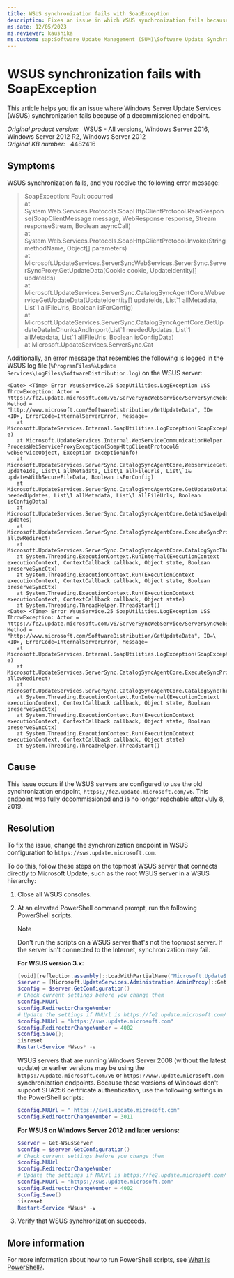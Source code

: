 ```yaml
---
title: WSUS synchronization fails with SoapException
description: Fixes an issue in which WSUS synchronization fails because of a decommissioned endpoint.
ms.date: 12/05/2023
ms.reviewer: kaushika
ms.custom: sap:Software Update Management (SUM)\Software Update Synchronization
---
```

# WSUS synchronization fails with SoapException

This article helps you fix an issue where Windows Server Update Services (WSUS) synchronization fails because of a decommissioned endpoint.

_Original product version:_ &nbsp; WSUS - All versions, Windows Server 2016, Windows Server 2012 R2, Windows Server 2012  
_Original KB number:_ &nbsp; 4482416

## Symptoms

WSUS synchronization fails, and you receive the following error message:

> SoapException: Fault occurred  
at System.Web.Services.Protocols.SoapHttpClientProtocol.ReadResponse(SoapClientMessage message, WebResponse response, Stream responseStream, Boolean asyncCall)  
   at System.Web.Services.Protocols.SoapHttpClientProtocol.Invoke(String methodName, Object[] parameters)  
   at Microsoft.UpdateServices.ServerSyncWebServices.ServerSync.ServerSyncProxy.GetUpdateData(Cookie cookie, UpdateIdentity[] updateIds)  
   at Microsoft.UpdateServices.ServerSync.CatalogSyncAgentCore.WebserviceGetUpdateData(UpdateIdentity[] updateIds, List\`1 allMetadata, List\`1 allFileUrls, Boolean isForConfig)  
   at Microsoft.UpdateServices.ServerSync.CatalogSyncAgentCore.GetUpdateDataInChunksAndImport(List\`1 neededUpdates, List\`1 allMetadata, List\`1 allFileUrls, Boolean isConfigData)  
   at Microsoft.UpdateServices.ServerSync.Cat

Additionally, an error message that resembles the following is logged in the WSUS log file (`%ProgramFiles%\Update Services\LogFiles\SoftwareDistribution.log`) on the WSUS server:

```output
<Date> <Time> Error WsusService.25 SoapUtilities.LogException USS ThrowException: Actor = https://fe2.update.microsoft.com/v6/ServerSyncWebService/ServerSyncWebService.asmx, Method = "http://www.microsoft.com/SoftwareDistribution/GetUpdateData", ID=<ID>, ErrorCode=InternalServerError, Message=  
   at Microsoft.UpdateServices.Internal.SoapUtilities.LogException(SoapException e)
   at Microsoft.UpdateServices.Internal.WebServiceCommunicationHelper. ProcessWebServiceProxyException(SoapHttpClientProtocol& webServiceObject, Exception exceptionInfo)
   at Microsoft.UpdateServices.ServerSync.CatalogSyncAgentCore.WebserviceGetUpdateData(UpdateIdentity[] updateIds, List\1 allMetadata, List\1 allFileUrls, List\`1& updatesWithSecureFileData, Boolean isForConfig)
   at Microsoft.UpdateServices.ServerSync.CatalogSyncAgentCore.GetUpdateDataInChunksAndImport(List\1 neededUpdates, List\1 allMetadata, List\1 allFileUrls, Boolean isConfigData)
   at Microsoft.UpdateServices.ServerSync.CatalogSyncAgentCore.GetAndSaveUpdateMetadata(List\1 updates)
   at Microsoft.UpdateServices.ServerSync.CatalogSyncAgentCore.ExecuteSyncProtocol(Boolean allowRedirect)  
   at Microsoft.UpdateServices.ServerSync.CatalogSyncAgentCore.CatalogSyncThreadProcess()
   at System.Threading.ExecutionContext.RunInternal(ExecutionContext executionContext, ContextCallback callback, Object state, Boolean preserveSyncCtx)
   at System.Threading.ExecutionContext.Run(ExecutionContext executionContext, ContextCallback callback, Object state, Boolean preserveSyncCtx)
   at System.Threading.ExecutionContext.Run(ExecutionContext executionContext, ContextCallback callback, Object state)
   at System.Threading.ThreadHelper.ThreadStart()
<Date> <Time> Error WsusService.25 SoapUtilities.LogException USS ThrowException: Actor = https://fe2.update.microsoft.com/v6/ServerSyncWebService/ServerSyncWebService.asmx, Method = "http://www.microsoft.com/SoftwareDistribution/GetUpdateData", ID=\<ID>, ErrorCode=InternalServerError, Message=  
   at Microsoft.UpdateServices.Internal.SoapUtilities.LogException(SoapException e)
   at Microsoft.UpdateServices.ServerSync.CatalogSyncAgentCore.ExecuteSyncProtocol(Boolean allowRedirect)
   at Microsoft.UpdateServices.ServerSync.CatalogSyncAgentCore.CatalogSyncThreadProcess()
   at System.Threading.ExecutionContext.RunInternal(ExecutionContext executionContext, ContextCallback callback, Object state, Boolean preserveSyncCtx)
   at System.Threading.ExecutionContext.Run(ExecutionContext executionContext, ContextCallback callback, Object state, Boolean preserveSyncCtx)
   at System.Threading.ExecutionContext.Run(ExecutionContext executionContext, ContextCallback callback, Object state)
   at System.Threading.ThreadHelper.ThreadStart()
```

## Cause

This issue occurs if the WSUS servers are configured to use the old synchronization endpoint, `https://fe2.update.microsoft.com/v6`. This endpoint was fully decommissioned and is no longer reachable after July 8, 2019.

## Resolution

To fix the issue, change the synchronization endpoint in WSUS configuration to `https://sws.update.microsoft.com`.

To do this, follow these steps on the topmost WSUS server that connects directly to Microsoft Update, such as the root WSUS server in a WSUS hierarchy:

1. Close all WSUS consoles.
2. At an elevated PowerShell command prompt, run the following PowerShell scripts.

   > [!NOTE]
   > Don't run the scripts on a WSUS server that's not the topmost server. If the server isn't connected to the Internet, synchronization may fail.

   **For WSUS version 3.x:**

   ```powershell
   [void][reflection.assembly]::LoadWithPartialName("Microsoft.UpdateServices.Administration")
   $server = [Microsoft.UpdateServices.Administration.AdminProxy]::GetUpdateServer()
   $config = $server.GetConfiguration()
   # Check current settings before you change them
   $config.MUUrl
   $config.RedirectorChangeNumber
   # Update the settings if MUUrl is https://fe2.update.microsoft.com/v6
   $config.MUUrl = "https://sws.update.microsoft.com"
   $config.RedirectorChangeNumber = 4002
   $config.Save();
   iisreset
   Restart-Service *Wsus* -v
   ```

   WSUS servers that are running Windows Server 2008 (without the latest update) or earlier versions may be using the `https://update.microsoft.com/v6` or `https://www.update.microsoft.com` synchronization endpoints. Because these versions of Windows don't support SHA256 certificate authentication, use the following settings in the PowerShell scripts:

   ```powershell
   $config.MUUrl = " https://sws1.update.microsoft.com"
   $config.RedirectorChangeNumber = 3011
   ```

   **For WSUS on Windows Server 2012 and later versions:**

    ```powershell
    $server = Get-WsusServer
    $config = $server.GetConfiguration()
    # Check current settings before you change them 
    $config.MUUrl
    $config.RedirectorChangeNumber
    # Update the settings if MUUrl is https://fe2.update.microsoft.com/v6
    $config.MUUrl = "https://sws.update.microsoft.com"
    $config.RedirectorChangeNumber = 4002
    $config.Save()
    iisreset
    Restart-Service *Wsus* -v
    ```  

3. Verify that WSUS synchronization succeeds.

## More information

For more information about how to run PowerShell scripts, see [What is PowerShell?](/powershell/scripting/overview).
